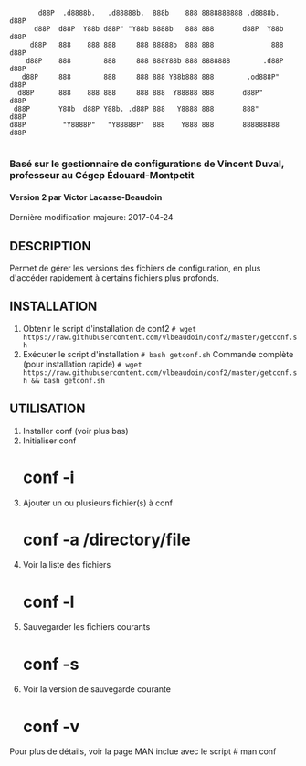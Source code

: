 ```

       d88P  .d8888b.   .d88888b.  888b    888 8888888888 .d8888b.         d88P 
      d88P  d88P  Y88b d88P" "Y88b 8888b   888 888       d88P  Y88b       d88P  
     d88P   888    888 888     888 88888b  888 888              888      d88P   
    d88P    888        888     888 888Y88b 888 8888888        .d88P     d88P    
   d88P     888        888     888 888 Y88b888 888        .od888P"     d88P     
  d88P      888    888 888     888 888  Y88888 888       d88P"        d88P      
 d88P       Y88b  d88P Y88b. .d88P 888   Y8888 888       888"        d88P       
d88P         "Y8888P"   "Y88888P"  888    Y888 888       888888888  d88P        
                                                                                
```
### Basé sur le gestionnaire de configurations de Vincent Duval, professeur au Cégep Édouard-Montpetit
#### Version 2 par Victor Lacasse-Beaudoin

Dernière modification majeure: 2017-04-24


DESCRIPTION
-----
Permet de gérer les versions des fichiers de configuration, en plus d'accéder rapidement à certains fichiers plus profonds.


INSTALLATION
-----

1) Obtenir le script d'installation de conf2
	`# wget https://raw.githubusercontent.com/vlbeaudoin/conf2/master/getconf.sh`
2) Exécuter le script d'installation
	`# bash getconf.sh`
Commande complète (pour installation rapide)
	`# wget https://raw.githubusercontent.com/vlbeaudoin/conf2/master/getconf.sh && bash getconf.sh`


UTILISATION
-----

1) Installer conf (voir plus bas)
2) Initialiser conf 
	# conf -i
3) Ajouter un ou plusieurs fichier(s) à conf
	# conf -a /directory/file
4) Voir la liste des fichiers
	# conf -l
5) Sauvegarder les fichiers courants
	# conf -s
6) Voir la version de sauvegarde courante
	# conf -v

Pour plus de détails, voir la page MAN inclue avec le script
	# man conf
